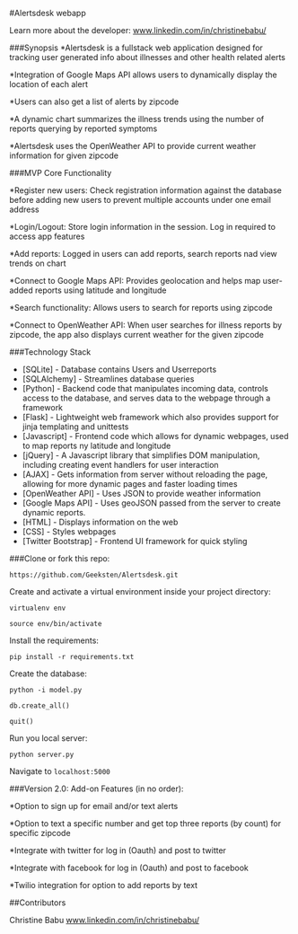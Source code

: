 #Alertsdesk webapp

Learn more about the developer: www.linkedin.com/in/christinebabu/

###Synopsis
*Alertsdesk is a fullstack web application designed for tracking user generated info about illnesses and other health related alerts

*Integration of Google Maps API allows users to dynamically display the location of each alert

*Users can also get a list of alerts by zipcode

*A dynamic chart summarizes the illness trends using the number of reports querying by reported symptoms

*Alertsdesk uses the OpenWeather API to provide current weather information for given zipcode


###MVP Core Functionality

*Register new users:
    Check registration information against the database before adding new users to prevent multiple accounts under one email address

*Login/Logout:
    Store login information in the session. Log in required to access app features

*Add reports:
    Logged in users can add reports, search reports nad view trends on chart

*Connect to Google Maps API:
    Provides geolocation and helps map user-added reports using latitude and longitude

*Search functionality:
    Allows users to search for reports using zipcode
   
*Connect to OpenWeather API:
    When user searches for illness reports by zipcode, the app also displays current weather for the given zipcode

###Technology Stack

* [SQLite] - Database contains Users and Userreports
* [SQLAlchemy] - Streamlines database queries
* [Python] - Backend code that manipulates incoming data, controls access to the database, and serves data to the webpage through a framework
* [Flask] - Lightweight web framework which also provides support for jinja templating and unittests
* [Javascript] - Frontend code which allows for dynamic webpages, used to map reports ny latitude and longitude
* [jQuery] - A Javascript library that simplifies DOM manipulation, including creating event handlers for user interaction
* [AJAX] - Gets information from server without reloading the page, allowing for more dynamic pages and faster loading    times
* [OpenWeather API] - Uses JSON to provide weather information
* [Google Maps API] - Uses geoJSON passed from the server to create dynamic reports.
* [HTML] - Displays information on the web
* [CSS] - Styles webpages
* [Twitter Bootstrap] - Frontend UI framework for quick styling

###Clone or fork this repo: 
```
https://github.com/Geeksten/Alertsdesk.git
```
Create and activate a virtual environment inside your project directory:
```
virtualenv env

source env/bin/activate
```
Install the requirements:
```
pip install -r requirements.txt
```
Create the database:
```
python -i model.py

db.create_all()

quit()
```
Run you local server:
```
python server.py
```
Navigate to ```localhost:5000```

###Version 2.0: Add-on Features (in no order):

*Option to sign up for email and/or text alerts

*Option to text a specific number and get top three reports (by count) for specific zipcode

*Integrate with twitter for log in (Oauth) and post to twitter

*Integrate with facebook for log in (Oauth) and post to facebook

*Twilio integration for option to add reports by text

##Contributors

Christine Babu www.linkedin.com/in/christinebabu/